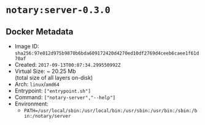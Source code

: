 # `notary:server-0.3.0`

## Docker Metadata

- Image ID: `sha256:97e012d975b9870b6bda609172420d4270ed10df2769d4ceeb6caee1f61d70af`
- Created: `2017-09-13T00:07:34.299550992Z`
- Virtual Size: ~ 20.25 Mb  
  (total size of all layers on-disk)
- Arch: `linux`/`amd64`
- Entrypoint: `["entrypoint.sh"]`
- Command: `["notary-server","--help"]`
- Environment:
  - `PATH=/usr/local/sbin:/usr/local/bin:/usr/sbin:/usr/bin:/sbin:/bin:/notary/server`
